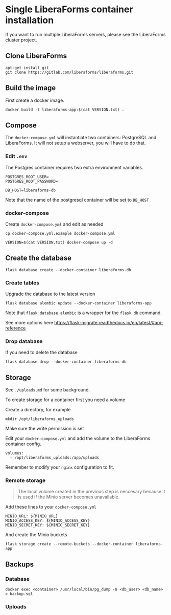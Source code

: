 # Single LiberaForms container installation

If you want to run multiple LiberaForms servers, please see the LiberaForms cluster project.

## Clone LiberaForms

```
apt-get install git
git clone https://gitlab.com/liberaforms/liberaforms.git
```

## Build the image

First create a docker image.
```
docker build -t liberaforms-app:$(cat VERSION.txt) .
```

## Compose

The `docker-compose.yml` will instantiate two containers: PostgreSQL and LiberaForms.
It will not setup a webserver, you will have to do that.

### Edit `.env`

The Postgres container requires two extra environment variables.

```
POSTGRES_ROOT_USER=
POSTGRES_ROOT_PASSWORD=

DB_HOST=liberaforms-db
```

Note that the name of the postgresql container will be set to `DB_HOST`

### docker-compose

Create `docker-compose.yml` and edit as needed

```
cp docker-compose.yml.example docker-compose.yml
```

```
VERSION=$(cat VERSION.txt) docker-compose up -d
```

## Create the database

```
flask database create --docker-container liberaforms-db
```

### Create tables

Upgrade the database to the latest version

```
flask database alembic update --docker-container liberaforms-app
```
Note that `flask database alembic` is a wrapper for the `flask db` command.

See more options here https://flask-migrate.readthedocs.io/en/latest/#api-reference

### Drop database

If you need to delete the database

```
flask database drop --docker-container liberaforms-db
```

## Storage

See `./uploads.md` for some background.

To create storage for a container first you need a volume

Create a directory, for example

```
mkdir /opt/liberaforms_uploads
```
Make sure the write permission is set

Edit your `docker-compose.yml` and add the volume to the LiberaForms container config.
```
volumes:
  - /opt/liberaforms_uploads:/app/uploads
```

Remember to modify your `nginx` configuration to fit.

### Remote storage

> The local volume created in the previous step is neccesary because it is used if the Minio server becomes unavailable.

Add these lines to your `docker-compose.yml`

```
MINIO_URL: ${MINIO_URL}
MINIO_ACCESS_KEY: ${MINIO_ACCESS_KEY}
MINIO_SECRET_KEY: ${MINIO_SECRET_KEY}
```
And create the Minio buckets

```
flask storage create --remote-buckets --docker-container liberaforms-app
```


## Backups

### Database
```
docker exec <container> /usr/local/bin/pg_dump -U <db_user> <db_name> > backup.sql
```

### Uploads
